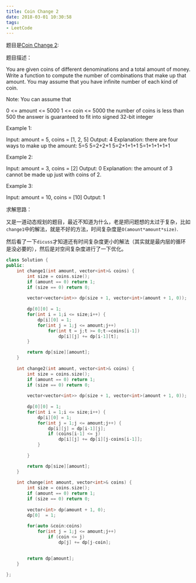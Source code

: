 ```yaml
---
title: Coin Change 2
date: 2018-03-01 10:30:58
tags:
- LeetCode
---
```


题目是[Coin Change 2](https://leetcode.com/problems/coin-change-2/description/):

题目描述：


You are given coins of different denominations and a total amount of money. Write a function to compute the number of combinations that make up that amount. You may assume that you have infinite number of each kind of coin.


Note: 
You can assume that

 0 <= amount <= 5000
 1 <= coin <= 5000
 the number of coins is less than 500 
 the answer is guaranteed to fit into signed 32-bit integer



Example 1:

Input: amount = 5, coins = [1, 2, 5]
Output: 4
Explanation: there are four ways to make up the amount:
5=5
5=2+2+1
5=2+1+1+1
5=1+1+1+1+1


Example 2:

Input: amount = 3, coins = [2]
Output: 0
Explanation: the amount of 3 cannot be made up just with coins of 2.


Example 3:

Input: amount = 10, coins = [10] 
Output: 1



求解思路：

又是一道动态规划的题目，最近不知道为什么，老是把问题想的太过于复杂，比如`change1`中的解法，就是不好的方法，时间复杂度是`O(amount*amount*size)`.

然后看了一下`dicuss`才知道还有时间复杂度更小的解法（其实就是最内层的循环是没必要的），然后是对空间复杂度进行了一下优化。

```cpp
class Solution {
public:
    int change1(int amount, vector<int>& coins) {
        int size = coins.size();
        if (amount == 0) return 1;
        if (size == 0) return 0;
        
        vector<vector<int>> dp(size + 1, vector<int>(amount + 1, 0));
       
        dp[0][0] = 1;
        for(int i = 1;i <= size;i++) {
            dp[i][0] = 1;
            for(int j = 1;j <= amount;j++)
                for(int t = j;t >= 0;t-=coins[i-1])
                    dp[i][j] += dp[i-1][t];
        }

        return dp[size][amount];
    }
    
    int change2(int amount, vector<int>& coins) {
        int size = coins.size();
        if (amount == 0) return 1;
        if (size == 0) return 0;
        
        vector<vector<int>> dp(size + 1, vector<int>(amount + 1, 0));
       
        dp[0][0] = 1;
        for(int i = 1;i <= size;i++) {
            dp[i][0] = 1;
            for(int j = 1;j <= amount;j++) {
                dp[i][j] = dp[i-1][j];
                if (coins[i-1] <= j)
                    dp[i][j] += dp[i][j-coins[i-1]];
            }
            
        }

        return dp[size][amount];
    }
    
    int change(int amount, vector<int>& coins) {
        int size = coins.size();
        if (amount == 0) return 1;
        if (size == 0) return 0;
        
        vector<int> dp(amount + 1, 0);
        dp[0]  = 1;
        
        for(auto &coin:coins)
            for(int j = 1;j <= amount;j++)
                if (coin <= j)
                    dp[j] += dp[j-coin];
           

        return dp[amount];
    }
    
};
```
